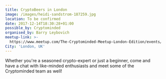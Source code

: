 ```yaml
---
title: CryptoBeers in London
image: /images/heidi-sandstrom-187259.jpg
location: To be confirmed
date: 2017-12-14T18:30:28+01:00
possible_by: Cryptominded
organised_by: Barry Leybovich
meetup-link: >-
  https://www.meetup.com/The-Cryptominded-Meetup-London-Edition/events/244863174/
City: 'London, UK'
---
```

Whether you're a seasoned crypto-expert or just a beginner, come and have a chat with like-minded enthusiasts and meet some of the Cryptominded team as well!

